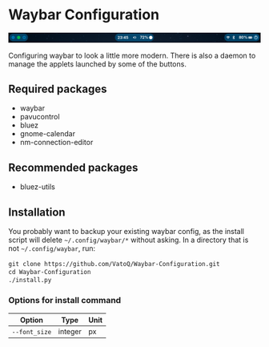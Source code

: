 # Waybar Configuration

![example screenshot](./screenshots/example.png)

Configuring waybar to look a little more modern. There is also a
daemon to manage the applets launched by some of the buttons.

## Required packages

- waybar
- pavucontrol
- bluez
- gnome-calendar
- nm-connection-editor

## Recommended packages

- bluez-utils

## Installation

You probably want to backup your existing waybar config, as
the install script will delete `~/.config/waybar/*` without asking.
In a directory that is not `~/.config/waybar`, run:

```
git clone https://github.com/VatoQ/Waybar-Configuration.git
cd Waybar-Configuration
./install.py
```

### Options for install command

<!----------------------
- `--font_size`: integer
----------------------->

| **Option** | **Type** | **Unit** |
-------------|----------|-----------
| `--font_size`| integer|px|


